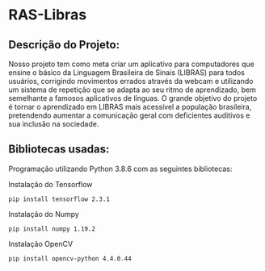 # RAS-Libras

## Descrição do Projeto:

Nosso projeto tem como meta criar um aplicativo para computadores que ensine o básico da Linguagem Brasileira de Sinais (LIBRAS) para todos usuários, corrigindo movimentos errados através da webcam e utilizando um sistema de repetição que se adapta ao seu ritmo de aprendizado, bem semelhante a famosos aplicativos de línguas. O grande objetivo do projeto é tornar o aprendizado em LIBRAS mais acessível a população brasileira, pretendendo aumentar a comunicação geral com deficientes auditivos e sua inclusão na sociedade.

## Bibliotecas usadas:

Programação utilizando Python 3.8.6 com as seguintes bibliotecas:

Instalação do Tensorflow
```
pip install tensorflow 2.3.1
```
Instalação do Numpy
```
pip install numpy 1.19.2
```
Instalação OpenCV
```
pip install opencv-python 4.4.0.44
```
